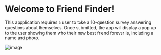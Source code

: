# Welcome to Friend Finder!

This appplication requires a user to take a 10-question survey answering questions about themselves.  Once submitted, the app will display a pop up to the user showing them who their new best friend forever is, including a name and photo.

<!-- ## Other features include: 
* Viewing a list of all potential friends who have completed surveys.
* Order selected product as long as there is enough product in stock. -->




![image](/example.PNG)



